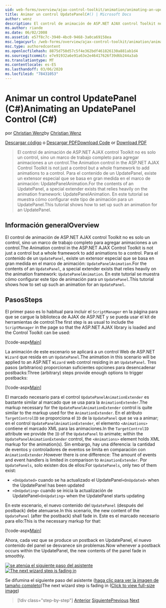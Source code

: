 ```yaml
---
uid: web-forms/overview/ajax-control-toolkit/animation/animating-an-updatepanel-control-cs
title: Animar un control UpdatePanelC#() | Microsoft Docs
author: wenz
description: El control de animación de ASP.NET AJAX control Toolkit no es solo un control, sino un marco de trabajo completo para agregar animaciones a un control. Para el contenido de...
ms.author: riande
ms.date: 06/02/2008
ms.assetid: e57f8c7c-3940-4bc0-9468-3a0ca69158ea
msc.legacyurl: /web-forms/overview/ajax-control-toolkit/animation/animating-an-updatepanel-control-cs
msc.type: authoredcontent
ms.openlocfilehash: 8875d750d57c5f4e362bdf461826130a881ab1d4
ms.sourcegitcommit: e7e91932a6e91a63e2e46417626f39d6b244a3ab
ms.translationtype: MT
ms.contentlocale: es-ES
ms.lasthandoff: 03/06/2020
ms.locfileid: "78431053"
---
```

# <a name="animating-an-updatepanel-control-c"></a><span data-ttu-id="9b84b-104">Animar un control UpdatePanel (C#)</span><span class="sxs-lookup"><span data-stu-id="9b84b-104">Animating an UpdatePanel Control (C#)</span></span>

<span data-ttu-id="9b84b-105">por [Christian Wenz](https://github.com/wenz)</span><span class="sxs-lookup"><span data-stu-id="9b84b-105">by [Christian Wenz](https://github.com/wenz)</span></span>

<span data-ttu-id="9b84b-106">[Descargar código](https://download.microsoft.com/download/9/3/f/93f8daea-bebd-4821-833b-95205389c7d0/UpdatePanelAnimation1.cs.zip) o [Descargar PDF](https://download.microsoft.com/download/b/6/a/b6ae89ee-df69-4c87-9bfb-ad1eb2b23373/updatepanelanimation1CS.pdf)</span><span class="sxs-lookup"><span data-stu-id="9b84b-106">[Download Code](https://download.microsoft.com/download/9/3/f/93f8daea-bebd-4821-833b-95205389c7d0/UpdatePanelAnimation1.cs.zip) or [Download PDF](https://download.microsoft.com/download/b/6/a/b6ae89ee-df69-4c87-9bfb-ad1eb2b23373/updatepanelanimation1CS.pdf)</span></span>

> <span data-ttu-id="9b84b-107">El control de animación de ASP.NET AJAX control Toolkit no es solo un control, sino un marco de trabajo completo para agregar animaciones a un control.</span><span class="sxs-lookup"><span data-stu-id="9b84b-107">The Animation control in the ASP.NET AJAX Control Toolkit is not just a control but a whole framework to add animations to a control.</span></span> <span data-ttu-id="9b84b-108">Para el contenido de un UpdatePanel, existe un extensor especial que se basa en gran medida en el marco de animación: UpdatePanelAnimation.</span><span class="sxs-lookup"><span data-stu-id="9b84b-108">For the contents of an UpdatePanel, a special extender exists that relies heavily on the animation framework: UpdatePanelAnimation.</span></span> <span data-ttu-id="9b84b-109">En este tutorial se muestra cómo configurar este tipo de animación para un UpdatePanel.</span><span class="sxs-lookup"><span data-stu-id="9b84b-109">This tutorial shows how to set up such an animation for an UpdatePanel.</span></span>

## <a name="overview"></a><span data-ttu-id="9b84b-110">Información general</span><span class="sxs-lookup"><span data-stu-id="9b84b-110">Overview</span></span>

<span data-ttu-id="9b84b-111">El control de animación de ASP.NET AJAX control Toolkit no es solo un control, sino un marco de trabajo completo para agregar animaciones a un control.</span><span class="sxs-lookup"><span data-stu-id="9b84b-111">The Animation control in the ASP.NET AJAX Control Toolkit is not just a control but a whole framework to add animations to a control.</span></span> <span data-ttu-id="9b84b-112">Para el contenido de un `UpdatePanel`, existe un extensor especial que se basa en gran medida en el marco de animación: `UpdatePanelAnimation`.</span><span class="sxs-lookup"><span data-stu-id="9b84b-112">For the contents of an `UpdatePanel`, a special extender exists that relies heavily on the animation framework: `UpdatePanelAnimation`.</span></span> <span data-ttu-id="9b84b-113">En este tutorial se muestra cómo configurar este tipo de animación para un `UpdatePanel`.</span><span class="sxs-lookup"><span data-stu-id="9b84b-113">This tutorial shows how to set up such an animation for an `UpdatePanel`.</span></span>

## <a name="steps"></a><span data-ttu-id="9b84b-114">Pasos</span><span class="sxs-lookup"><span data-stu-id="9b84b-114">Steps</span></span>

<span data-ttu-id="9b84b-115">El primer paso es lo habitual para incluir el `ScriptManager` en la página para que se cargue la biblioteca de AJAX de ASP.NET y se pueda usar el kit de herramientas de control:</span><span class="sxs-lookup"><span data-stu-id="9b84b-115">The first step is as usual to include the `ScriptManager` in the page so that the ASP.NET AJAX library is loaded and the Control Toolkit can be used:</span></span>

[!code-aspx[Main](animating-an-updatepanel-control-cs/samples/sample1.aspx)]

<span data-ttu-id="9b84b-116">La animación de este escenario se aplicará a un control Web de ASP.NET `Wizard` que resida en un `UpdatePanel`.</span><span class="sxs-lookup"><span data-stu-id="9b84b-116">The animation in this scenario will be applied to an ASP.NET `Wizard` web control residing in an `UpdatePanel`.</span></span> <span data-ttu-id="9b84b-117">Tres pasos (arbitrarios) proporcionan suficientes opciones para desencadenar postbacks:</span><span class="sxs-lookup"><span data-stu-id="9b84b-117">Three (arbitrary) steps provide enough options to trigger postbacks:</span></span>

[!code-aspx[Main](animating-an-updatepanel-control-cs/samples/sample2.aspx)]

<span data-ttu-id="9b84b-118">El marcado necesario para el control `UpdatePanelAnimationExtender` es bastante similar al marcado que se usa para la `AnimationExtender`.</span><span class="sxs-lookup"><span data-stu-id="9b84b-118">The markup necessary for the `UpdatePanelAnimationExtender` control is quite similar to the markup used for the `AnimationExtender`.</span></span> <span data-ttu-id="9b84b-119">En el atributo `TargetControlID` se proporciona el `ID` de la `UpdatePanel` que se va a animar; en el control `UpdatePanelAnimationExtender`, el elemento `<Animations>` contiene el marcado XML para las animaciones.</span><span class="sxs-lookup"><span data-stu-id="9b84b-119">In the `TargetControlID` attribute we provide the `ID` of the `UpdatePanel` to animate; within the `UpdatePanelAnimationExtender` control, the `<Animations>` element holds XML markup for the animation(s).</span></span> <span data-ttu-id="9b84b-120">Sin embargo, hay una diferencia: la cantidad de eventos y controladores de eventos se limita en comparación con `AnimationExtender`.</span><span class="sxs-lookup"><span data-stu-id="9b84b-120">However there is one difference: The amount of events and event handlers is limited in comparison to `AnimationExtender`.</span></span> <span data-ttu-id="9b84b-121">Por `UpdatePanels`, solo existen dos de ellos:</span><span class="sxs-lookup"><span data-stu-id="9b84b-121">For `UpdatePanels`, only two of them exist:</span></span>

- <span data-ttu-id="9b84b-122">`<OnUpdated>` cuando se ha actualizado el UpdatePanel</span><span class="sxs-lookup"><span data-stu-id="9b84b-122">`<OnUpdated>` when the UpdatePanel has been updated</span></span>
- <span data-ttu-id="9b84b-123">`<OnUpdating>` cuando se inicia la actualización de UpdatePanel</span><span class="sxs-lookup"><span data-stu-id="9b84b-123">`<OnUpdating>` when the UpdatePanel starts updating</span></span>

<span data-ttu-id="9b84b-124">En este escenario, el nuevo contenido del `UpdatePanel` (después del postback) debe atenuarse.</span><span class="sxs-lookup"><span data-stu-id="9b84b-124">In this scenario, the new content of the `UpdatePanel` (after the postback) shall fade in.</span></span> <span data-ttu-id="9b84b-125">Este es el marcado necesario para ello:</span><span class="sxs-lookup"><span data-stu-id="9b84b-125">This is the necessary markup for that:</span></span>

[!code-aspx[Main](animating-an-updatepanel-control-cs/samples/sample3.aspx)]

<span data-ttu-id="9b84b-126">Ahora, cada vez que se produce un postback en UpdatePanel, el nuevo contenido del panel se desvanece sin problemas.</span><span class="sxs-lookup"><span data-stu-id="9b84b-126">Now whenever a postback occurs within the UpdatePanel, the new contents of the panel fade in smoothly.</span></span>

<span data-ttu-id="9b84b-127">[![se atenúa el siguiente paso del asistente](animating-an-updatepanel-control-cs/_static/image2.png)](animating-an-updatepanel-control-cs/_static/image1.png)</span><span class="sxs-lookup"><span data-stu-id="9b84b-127">[![The next wizard step is fading in](animating-an-updatepanel-control-cs/_static/image2.png)](animating-an-updatepanel-control-cs/_static/image1.png)</span></span>

<span data-ttu-id="9b84b-128">Se difumina el siguiente paso del asistente ([haga clic para ver la imagen de tamaño completo](animating-an-updatepanel-control-cs/_static/image3.png))</span><span class="sxs-lookup"><span data-stu-id="9b84b-128">The next wizard step is fading in ([Click to view full-size image](animating-an-updatepanel-control-cs/_static/image3.png))</span></span>

> [!div class="step-by-step"]
> <span data-ttu-id="9b84b-129">[Anterior](changing-an-animation-using-client-side-code-cs.md)
> [Siguiente](dynamically-controlling-updatepanel-animations-cs.md)</span><span class="sxs-lookup"><span data-stu-id="9b84b-129">[Previous](changing-an-animation-using-client-side-code-cs.md)
[Next](dynamically-controlling-updatepanel-animations-cs.md)</span></span>
